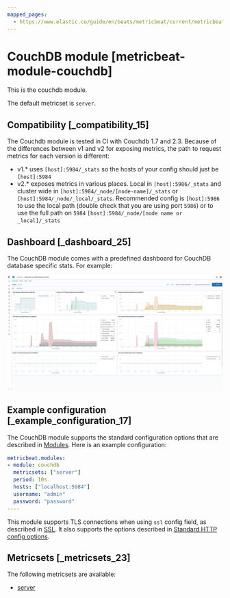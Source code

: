 ```yaml
---
mapped_pages:
  - https://www.elastic.co/guide/en/beats/metricbeat/current/metricbeat-module-couchdb.html
---
```


# CouchDB module [metricbeat-module-couchdb]

This is the couchdb module.

The default metricset is `server`.


## Compatibility [_compatibility_15]

The Couchdb module is tested in CI with Couchdb 1.7 and 2.3. Because of the differences between v1 and v2 for exposing metrics, the path to request metrics for each version is different:

* v1.* uses `[host]:5984/_stats` so the hosts of your config should just be `[host]:5984`
* v2.* exposes metrics in various places. Local in `[host]:5986/_stats` and cluster wide in `[host]:5984/_node/[node-name]/_stats` or `[host]:5984/_node/_local/_stats`. Recommended config is `[host]:5986` to use the local path (double check that you are using port `5986`) or to use the full path on `5984`  `[host]:5984/_node/[node name or _local]/_stats`


## Dashboard [_dashboard_25]

The CouchDB module comes with a predefined dashboard for CouchDB database specific stats. For example:

![metricbeat couchdb overview](images/metricbeat-couchdb-overview.png)


## Example configuration [_example_configuration_17]

The CouchDB module supports the standard configuration options that are described in [Modules](/reference/metricbeat/configuration-metricbeat.md). Here is an example configuration:

```yaml
metricbeat.modules:
- module: couchdb
  metricsets: ["server"]
  period: 10s
  hosts: ["localhost:5984"]
  username: "admin"
  password: "password"
----
```

This module supports TLS connections when using `ssl` config field, as described in [SSL](/reference/metricbeat/configuration-ssl.md). It also supports the options described in [Standard HTTP config options](/reference/metricbeat/configuration-metricbeat.md#module-http-config-options).


## Metricsets [_metricsets_23]

The following metricsets are available:

* [server](/reference/metricbeat/metricbeat-metricset-couchdb-server.md)


